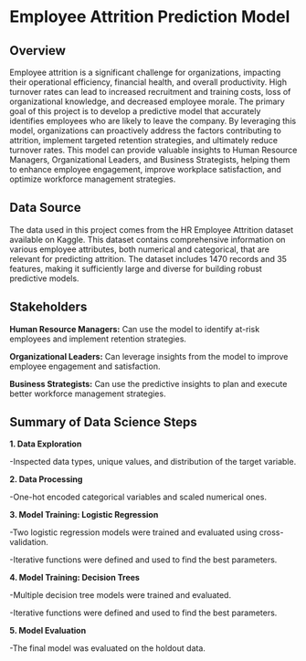 # Employee Attrition Prediction Model

## Overview
Employee attrition is a significant challenge for organizations, impacting their operational efficiency, financial health, and overall productivity. High turnover rates can lead to increased recruitment and training costs, loss of organizational knowledge, and decreased employee morale. The primary goal of this project is to develop a predictive model that accurately identifies employees who are likely to leave the company. By leveraging this model, organizations can proactively address the factors contributing to attrition, implement targeted retention strategies, and ultimately reduce turnover rates. This model can provide valuable insights to Human Resource Managers, Organizational Leaders, and Business Strategists, helping them to enhance employee engagement, improve workplace satisfaction, and optimize workforce management strategies.

## Data Source
The data used in this project comes from the HR Employee Attrition dataset available on Kaggle. This dataset contains comprehensive information on various employee attributes, both numerical and categorical, that are relevant for predicting attrition. The dataset includes 1470 records and 35 features, making it sufficiently large and diverse for building robust predictive models.

## Stakeholders
**Human Resource Managers:** Can use the model to identify at-risk employees and implement retention strategies.

**Organizational Leaders:** Can leverage insights from the model to improve employee engagement and satisfaction.

**Business Strategists:** Can use the predictive insights to plan and execute better workforce management strategies.

## Summary of Data Science Steps
**1. Data Exploration**

   -Inspected data types, unique values, and distribution of the target variable.

**2. Data Processing**

   -One-hot encoded categorical variables and scaled numerical ones.

**3. Model Training: Logistic Regression**
   
   -Two logistic regression models were trained and evaluated using cross-validation.

   -Iterative functions were defined and used to find the best parameters.

**4. Model Training: Decision Trees**

   -Multiple decision tree models were trained and evaluated.

   -Iterative functions were defined and used to find the best parameters.

**5. Model Evaluation**

   -The final model was evaluated on the holdout data.
